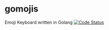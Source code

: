 # gomojis
Emoji Keyboard written in Golang
<a href="https://goreportcard.com/report/fyne.io/fyne"><img src="https://goreportcard.com/badge/ashears/gomojis" alt="Code Status" /></a>
